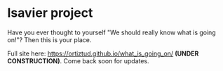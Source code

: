 # Isavier project

Have you ever thought to yourself "We should really know what is going on!"? Then this is your place.

Full site here: https://ortiztud.github.io/what_is_going_on/
**(UNDER CONSTRUCTION)**. Come back soon for updates.
